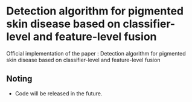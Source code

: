 # Detection algorithm for pigmented skin disease based on classifier-level and feature-level fusion

Official implementation of the paper : Detection algorithm for pigmented skin disease based on classifier-level and feature-level fusion

## Noting

- Code will be released in the future.
